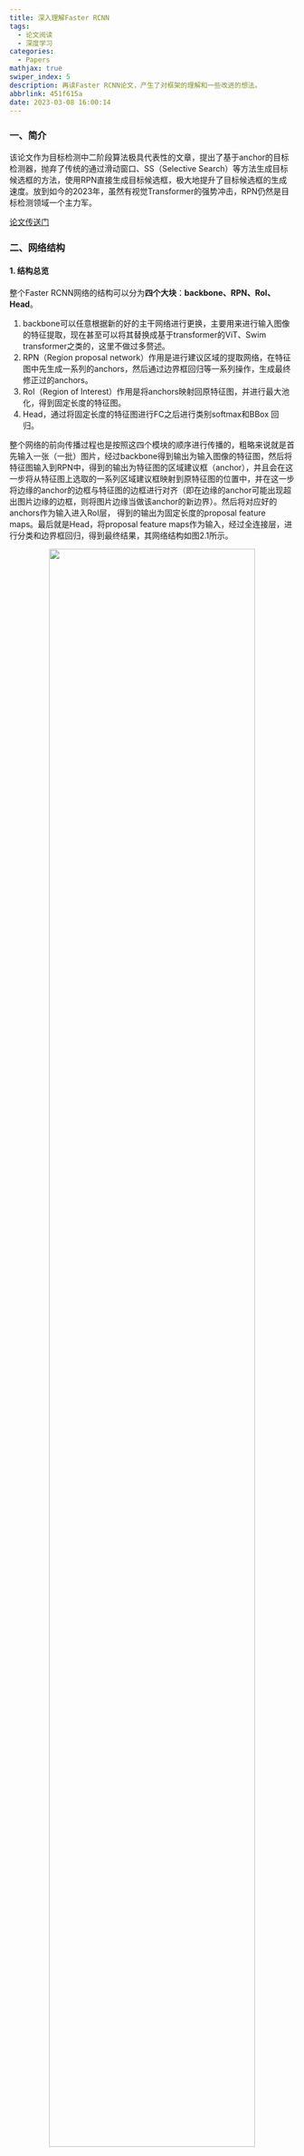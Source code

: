 ```yaml
---
title: 深入理解Faster RCNN
tags:
  - 论文阅读
  - 深度学习
categories:
  - Papers
mathjax: true
swiper_index: 5
description: 再读Faster RCNN论文，产生了对框架的理解和一些改进的想法。
abbrlink: 451f615a
date: 2023-03-08 16:00:14
---
```


### 一、简介

该论文作为目标检测中二阶段算法极具代表性的文章，提出了基于anchor的目标检测器，抛弃了传统的通过滑动窗口、SS（Selective Search）等方法生成目标候选框的方法，使用RPN直接生成目标候选框，极大地提升了目标候选框的生成速度。放到如今的2023年，虽然有视觉Transformer的强势冲击，RPN仍然是目标检测领域一个主力军。

[论文传送门](https://arxiv.org/abs/1506.01497)

### 二、网络结构

#### 1. 结构总览

整个Faster RCNN网络的结构可以分为**四个大块**：**backbone、RPN、RoI、Head**。

1. backbone可以任意根据新的好的主干网络进行更换，主要用来进行输入图像的特征提取，现在甚至可以将其替换成基于transformer的ViT、Swim transformer之类的，这里不做过多赘述。
2. RPN（Region proposal network）作用是进行建议区域的提取网络，在特征图中先生成一系列的anchors，然后通过边界框回归等一系列操作，生成最终修正过的anchors。
3. RoI（Region of Interest）作用是将anchors映射回原特征图，并进行最大池化，得到固定长度的特征图。
4. Head，通过将固定长度的特征图进行FC之后进行类别softmax和BBox 回归。

整个网络的前向传播过程也是按照这四个模块的顺序进行传播的，粗略来说就是首先输入一张（一批）图片，经过backbone得到输出为输入图像的特征图，然后将特征图输入到RPN中，得到的输出为特征图的区域建议框（anchor），并且会在这一步将从特征图上选取的一系列区域建议框映射到原特征图的位置中，并在这一步将边缘的anchor的边框与特征图的边框进行对齐（即在边缘的anchor可能出现超出图片边缘的边框，则将图片边缘当做该anchor的新边界）。然后将对应好的anchors作为输入进入RoI层， 得到的输出为固定长度的proposal feature maps。最后就是Head，将proposal feature maps作为输入，经过全连接层，进行分类和边界框回归，得到最终结果，其网络结构如图2.1所示。

<center><img src= 'https://imagebed-2jk.pages.dev/img/fasterrcnn.png' width ='85%'></center>

<center>图2.1 Faster RCNN结构图</center>

#### 2. Backbone

原文使用到的backbone为VGG16，这里对VGG16不做详细介绍，因为backbone在后续的研究可以被随意更换，Pytorch官方更是实现了Faster RCNN的多个backbone版本，可以在[官方代码](https://github.com/pytorch/vision/blob/main/torchvision/models/detection/faster_rcnn.py)中查看。

#### 3. RPN

RPN是Faster RCNN系列中最重要的一个模块，作者后续的Mask RCNN版本中也仍然沿用了这一设计，RPN的结构如图2.2所示。

<center><img src='https://imagebed-2jk.pages.dev/img/RPN.png' width='70%'></center>

<center>图2.2 RPN结构图</center>

图2.2中红框箭头的输入则是通过backbone提取到的特征图，首先会通过红框中所示的Relu(Conv2d())，产生两个分支，上面的分支用于anchor的产生，判断哪些anchor是positive哪些是negative的，下面的分支用于计算anchor的BBox regression的偏移量，用来获取精确的proposal。

#### 4. RoI

#### 5. Head